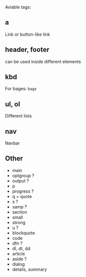 Aviable tags:

## a

Link or button-like link

## header, footer

can be used inside different elements

## kbd

For bages: `bage`

## ul, ol

Different lists

## nav

Navbar

## Other

- main
- optgroup ?
- output ?
- p
- progress ?
- q = quote
- s ?
- samp ?
- section
- small
- strong
- u ?
- blockquote
- code
- dfn ?
- dl, dt, dd
- article
- aside ?
- dialog
- details, summary
